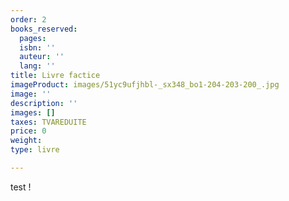 ```yaml
---
order: 2
books_reserved:
  pages: 
  isbn: ''
  auteur: ''
  lang: ''
title: Livre factice
imageProduct: images/51yc9ufjhbl-_sx348_bo1-204-203-200_.jpg
image: ''
description: ''
images: []
taxes: TVAREDUITE
price: 0
weight: 
type: livre

---
```

test !